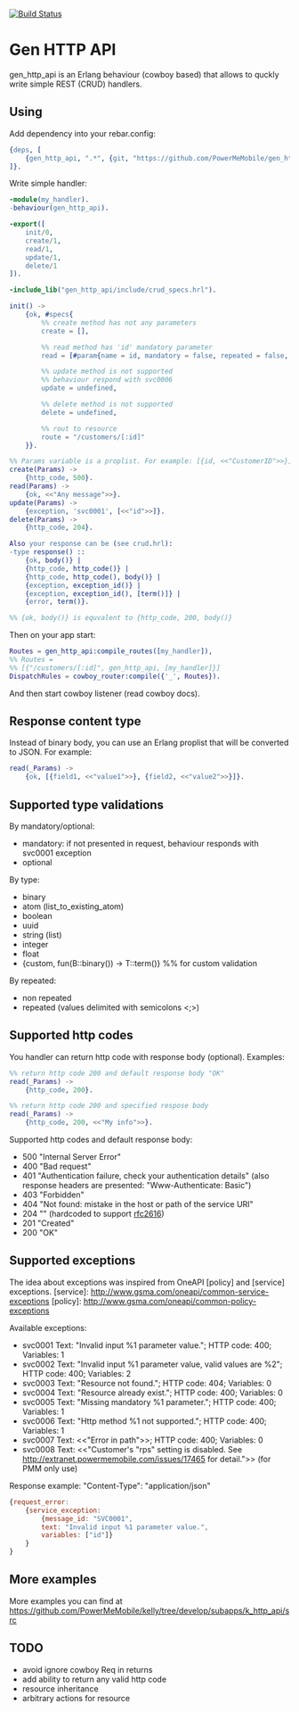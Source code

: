 [![Build Status](https://travis-ci.org/PowerMeMobile/gen_http_api.svg?branch=master)](https://travis-ci.org/PowerMeMobile/gen_http_api)

Gen HTTP API
===========

gen_http_api is an Erlang behaviour (cowboy based) that allows to quckly write simple REST (CRUD) handlers.

Using
-----

Add dependency into your rebar.config:

``` erlang
{deps, [
    {gen_http_api, ".*", {git, "https://github.com/PowerMeMobile/gen_http_api.git", {branch, "master"}}}
]}.
```

Write simple handler:

``` erlang
-module(my_handler).
-behaviour(gen_http_api).

-export([
    init/0,
    create/1,
    read/1,
    update/1,
    delete/1
]).

-include_lib("gen_http_api/include/crud_specs.hrl").

init() ->
    {ok, #specs{
        %% create method has not any parameters
        create = [],

        %% read method has 'id' mandatory parameter
        read = [#param{name = id, mandatory = false, repeated = false, type = binary}],

        %% update method is not supported
        %% behaviour respond with svc0006
        update = undefined,

        %% delete method is not supported
        delete = undefined,

        %% rout to resource
        route = "/customers/[:id]"
    }}.

%% Params variable is a proplist. For example: [{id, <<"CustomerID">>}]
create(Params) ->
    {http_code, 500}.
read(Params) ->
    {ok, <<"Any message">>}.
update(Params) ->
    {exception, 'svc0001', [<<"id">>]}.
delete(Params) ->
    {http_code, 204}.

Also your response can be (see crud.hrl):
-type response() ::
    {ok, body()} |
    {http_code, http_code()} |
    {http_code, http_code(), body()} |
    {exception, exception_id()} |
    {exception, exception_id(), [term()]} |
    {error, term()}.

%% {ok, body()} is equvalent to {http_code, 200, body()}

```

Then on your app start:
``` erlang
Routes = gen_http_api:compile_routes([my_handler]),
%% Routes =
%% [{"/customers/[:id]", gen_http_api, [my_handler]}]
DispatchRules = cowboy_router:compile({'_', Routes}).
```
And then start cowboy listener (read cowboy docs).

Response content type
---------------------
Instead of binary body, you can use an Erlang proplist that will be converted to JSON.
For example:
``` erlang
read(_Params) ->
    {ok, [{field1, <<"value1">>}, {field2, <<"value2">>}]}.
```

Supported type validations
--------------------------
By mandatory/optional:
- mandatory: if not presented in request, behaviour responds with svc0001 exception
- optional

By type:
- binary
- atom (list_to_existing_atom)
- boolean
- uuid
- string (list)
- integer
- float
- {custom, fun(B::binary()) -> T::term()} %% for custom validation

By repeated:
- non repeated
- repeated (values delimited with semicolons <;>)

Supported http codes
--------------------
You handler can return http code with response body (optional).
Examples:
``` erlang
%% return http code 200 and default response body "OK"
read(_Params) ->
    {http_code, 200}.

%% return http code 200 and specified respose body
read(_Params) ->
    {http_code, 200, <<"My info">>}.
```

Supported http codes and default response body:

- 500 "Internal Server Error"
- 400 "Bad request"
- 401 "Authentication failure, check your authentication details" (also
response headers are presented: "Www-Authenticate: Basic")
- 403 "Forbidden"
- 404 "Not found: mistake in the host or path of the service URI"
- 204 "" (hardcoded to support [rfc2616])
- 201 "Created"
- 200 "OK"

[rfc2616]: http://www.w3.org/Protocols/rfc2616/rfc2616-sec10.html

Supported exceptions
--------------------
The idea about exceptions was inspired from OneAPI [policy] and
[service] exceptions.
[service]: http://www.gsma.com/oneapi/common-service-exceptions
[policy]: http://www.gsma.com/oneapi/common-policy-exceptions

Available exceptions:

- svc0001 Text: "Invalid input %1 parameter value."; HTTP code: 400; Variables: 1
- svc0002 Text: "Invalid input %1 parameter value, valid values are %2"; HTTP code: 400; Variables: 2
- svc0003 Text: "Resource not found."; HTTP code: 404; Variables: 0
- svc0004 Text: "Resource already exist."; HTTP code: 400; Variables: 0
- svc0005 Text: "Missing mandatory %1 parameter."; HTTP code: 400; Variables: 1
- svc0006 Text: "Http method %1 not supported."; HTTP code: 400; Variables: 1
- svc0007 Text: <<"Error in path">>; HTTP code: 400; Variables: 0
- svc0008 Text: <<"Customer's \"rps\" setting is disabled.
See http://extranet.powermemobile.com/issues/17465 for detail.">> (for PMM only use)

Response example:
"Content-Type": "application/json"
``` js
{request_error:
    {service_exception:
        {message_id: "SVC0001",
        text: "Invalid input %1 parameter value.",
        variables: ["id"]}
    }
}
```

More examples
-------------
More examples you can find at https://github.com/PowerMeMobile/kelly/tree/develop/subapps/k_http_api/src

TODO
----
- avoid ignore cowboy Req in returns
- add ability to return any valid http code
- resource inheritance
- arbitrary actions for resource

